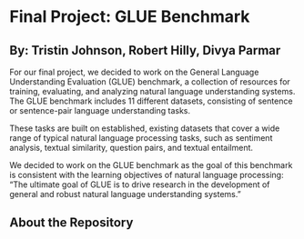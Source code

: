 # Final Project: GLUE Benchmark

## By: Tristin Johnson, Robert Hilly, Divya Parmar

For our final project, we decided to work on the General Language Understanding Evaluation (GLUE) benchmark, a collection of resources for training, evaluating, and analyzing natural language understanding systems. The GLUE benchmark includes 11 different datasets, consisting of sentence or sentence-pair language understanding tasks.

These tasks are built on established, existing datasets that cover a wide range of typical natural language processing tasks, such as sentiment analysis, textual similarity, question pairs, and textual entailment. 

We decided to work on the GLUE benchmark as the goal of this benchmark is consistent with the learning objectives of natural language processing: “The ultimate goal of GLUE is to drive research in the development of general and robust natural language understanding systems.”
	

## About the Repository




